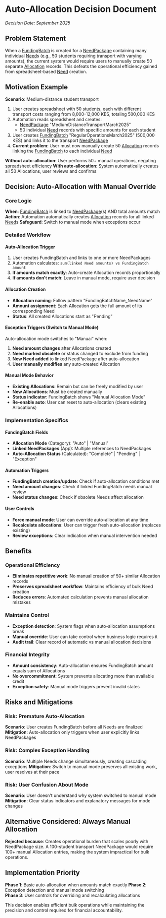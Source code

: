 # Auto-Allocation Decision Document

*Decision Date: September 2025*

## Problem Statement

When a [FundingBatch](../concepts/fundingbatch.md) is created for a [NeedPackage](../concepts/needpackage.md) containing many individual [Need](../concepts/need.md)s (e.g., 50 students requiring transport with varying amounts), the current system would require users to manually create 50 separate [Allocation](../concepts/allocation.md) records. This defeats the operational efficiency gained from spreadsheet-based [Need](../concepts/need.md) creation.

## Motivation Example

**Scenario**: Medium-distance student transport
1. User creates spreadsheet with 50 students, each with different transport costs ranging from 8,000-12,000 KES, totaling 500,000 KES
2. Automation reads spreadsheet and creates:
   - [NeedPackage](../concepts/needpackage.md) "MediumDistanceTransportMarch2025" 
   - 50 individual [Need](../concepts/need.md) records with specific amounts for each student
3. User creates [FundingBatch](../concepts/fundingbatch.md) "RegularOperationsMarch2025" (500,000 KES) and links it to the transport [NeedPackage](../concepts/needpackage.md)
4. **Current problem**: User must now manually create 50 [Allocation](../concepts/allocation.md) records linking the [FundingBatch](../concepts/fundingbatch.md) to each individual [Need](../concepts/need.md)

**Without auto-allocation**: User performs 50+ manual operations, negating spreadsheet efficiency
**With auto-allocation**: System automatically creates all 50 Allocations, user reviews and confirms

## Decision: Auto-Allocation with Manual Override

### Core Logic
**When**: [FundingBatch](../concepts/fundingbatch.md) is linked to [NeedPackage](../concepts/needpackage.md)(s) AND total amounts match
**Action**: Automation automatically creates [Allocation](../concepts/allocation.md) records for all linked [Need](../concepts/need.md)s
**Safeguard**: Switch to manual mode when exceptions occur

### Detailed Workflow

#### Auto-Allocation Trigger
1. User creates FundingBatch and links to one or more NeedPackages
2. Automation calculates: `sum(linked Need amounts) vs FundingBatch amount`
3. **If amounts match exactly**: Auto-create Allocation records proportionally
4. **If amounts don't match**: Leave in manual mode, require user decision

#### Allocation Creation
- **Allocation naming**: Follow pattern "FundingBatchName_NeedName"
- **Amount assignment**: Each Allocation gets the full amount of its corresponding Need
- **Status**: All created Allocations start as "Pending"

#### Exception Triggers (Switch to Manual Mode)
Auto-allocation mode switches to "Manual" when:
1. **Need amount changes** after Allocations created
2. **Need marked obsolete** or status changed to exclude from funding
3. **New Need added** to linked NeedPackage after auto-allocation
4. **User manually modifies** any auto-created Allocation

#### Manual Mode Behavior
- **Existing Allocations**: Remain but can be freely modified by user
- **New Allocations**: Must be created manually
- **Status indicator**: FundingBatch shows "Manual Allocation Mode" 
- **Re-enable auto**: User can reset to auto-allocation (clears existing Allocations)

### Implementation Specifics

#### FundingBatch Fields
- **Allocation Mode** (Category): "Auto" | "Manual"
- **Linked NeedPackages** (App): Multiple references to NeedPackages
- **Auto-Allocation Status** (Calculated): "Complete" | "Pending" | "Exception"

#### Automation Triggers
- **FundingBatch creation/update**: Check if auto-allocation conditions met
- **Need amount changes**: Check if linked FundingBatch needs manual review
- **Need status changes**: Check if obsolete Needs affect allocation

#### User Controls
- **Force manual mode**: User can override auto-allocation at any time
- **Recalculate allocations**: User can trigger fresh auto-allocation (replaces existing)
- **Review exceptions**: Clear indication when manual intervention needed

## Benefits

### Operational Efficiency
- **Eliminates repetitive work**: No manual creation of 50+ similar Allocation records
- **Preserves spreadsheet workflow**: Maintains efficiency of bulk Need creation
- **Reduces errors**: Automated calculation prevents manual allocation mistakes

### Maintains Control
- **Exception detection**: System flags when auto-allocation assumptions break
- **Manual override**: User can take control when business logic requires it
- **Audit trail**: Clear record of automatic vs manual allocation decisions

### Financial Integrity
- **Amount consistency**: Auto-allocation ensures FundingBatch amount equals sum of Allocations
- **No overcommitment**: System prevents allocating more than available credit
- **Exception safety**: Manual mode triggers prevent invalid states

## Risks and Mitigations

### Risk: Premature Auto-Allocation
**Scenario**: User creates FundingBatch before all Needs are finalized
**Mitigation**: Auto-allocation only triggers when user explicitly links NeedPackages

### Risk: Complex Exception Handling
**Scenario**: Multiple Needs change simultaneously, creating cascading exceptions
**Mitigation**: Switch to manual mode preserves all existing work, user resolves at their pace

### Risk: User Confusion About Mode
**Scenario**: User doesn't understand why system switched to manual mode
**Mitigation**: Clear status indicators and explanatory messages for mode changes

## Alternative Considered: Always Manual Allocation

**Rejected because**: Creates operational burden that scales poorly with NeedPackage size. A 100-student transport NeedPackage would require 100+ manual Allocation entries, making the system impractical for bulk operations.

## Implementation Priority

**Phase 1**: Basic auto-allocation when amounts match exactly
**Phase 2**: Exception detection and manual mode switching  
**Phase 3**: User controls for overriding and recalculating allocations

This decision enables efficient bulk operations while maintaining the precision and control required for financial accountability.